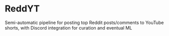 # ReddYT
Semi-automatic pipeline for posting top Reddit posts/comments to YouTube shorts, with Discord integration for curation and eventual ML
